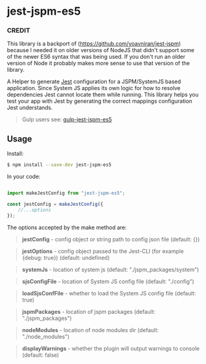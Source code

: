 # jest-jspm-es5

### CREDIT

This library is a backport of (https://github.com/yoavniran/jest-jspm) because I needed it on older versions of NodeJS
that didn't support some of the newer ES6 syntax that was being used. If you don't run an older version of Node it
probably makes more sense to use that version of the library.

A Helper to generate [Jest](https://facebook.github.io/jest/) configuration for a JSPM/SystemJS based application.
 Since System JS applies its own logic for how to resolve dependencies Jest cannot locate them while running.
 This library helps you test your app with Jest by generating the correct mappings configuration Jest understands.
 
 > Gulp users see: [gulp-jest-jspm-es5](https://www.npmjs.com/package/gulp-jest-jspm-es5)
 
## Usage

Install: 

 ```bash
 $ npm install --save-dev jest-jspm-es5
 ```


In your code:

```javascript

import makeJestConfig from "jest-jspm-es5";

const jestConfig = makeJestConfig({
	//...options
});

```

The options accepted by the make method are:


 > **jestConfig** - config object or string path to config json file (default: {})
 
 > **jestOptions** - config object passed to the Jest-CLI (for example {debug: true}) (default: undefined)
 
 > **systemJs** - location of system js (default: "./jspm_packages/system")
 
 > **sjsConfigFile** - location of System JS config file (default: "./config")
 
 > **loadSjsConfFile** - whether to load the System JS config file (default: true)
 
 > **jspmPackages** - location of jspm packages (default: "./jspm_packages")
 
 > **nodeModules** - location of node modules dir (default: "./node_modules")
 
 > **displayWarnings** - whether the plugin will output warnings to console (default: false)
